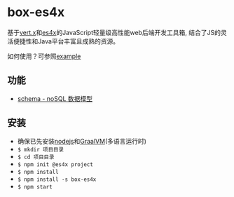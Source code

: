 # box-es4x
基于[vert.x](https://vertx.io)和[es4x](https://reactiverse.io/es4x/)的JavaScript轻量级高性能web后端开发工具箱, 结合了JS的灵活便捷性和Java平台丰富且成熟的资源。

如何使用？可参照[example](/example/)

## 功能

* [schema - noSQL 数据模型](/schema.js)

## 安装

* 确保已先安装[nodejs](https://nodejs.org/en/)和[GraalVM](https://www.graalvm.org/)(多语言运行时)
* `$ mkdir 项目目录`
* `$ cd 项目目录`
* `$ npm init @es4x project`
* `$ npm install`
* `$ npm install -s box-es4x`
* `$ npm start`
